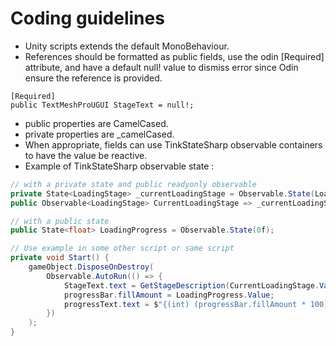 # Coding guidelines

- Unity scripts extends the default MonoBehaviour.
- References should be formatted as public fields, use the odin [Required] attribute, and have a default null! value to dismiss error since Odin ensure the reference is provided.

``` 
[Required]
public TextMeshProUGUI StageText = null!;
```

- public properties are CamelCased.
- private properties are _camelCased.
- When appropriate, fields can use TinkStateSharp observable containers to have the value be reactive.
- Example of TinkStateSharp observable state :

```cs
// with a private state and public readyonly observable
private State<LoadingStage> _currentLoadingStage = Observable.State(LoadingStage.NotStarted);
public Observable<LoadingStage> CurrentLoadingStage => _currentLoadingStage;

// with a public state
public State<float> LoadingProgress = Observable.State(0f);

// Use example in some other script or same script
private void Start() {
    gameObject.DisposeOnDestroy(
        Observable.AutoRun(() => {
            StageText.text = GetStageDescription(CurrentLoadingStage.Value);
            progressBar.fillAmount = LoadingProgress.Value;
            progressText.text = $"{(int) (progressBar.fillAmount * 100)}%";
        })
    );
}
```